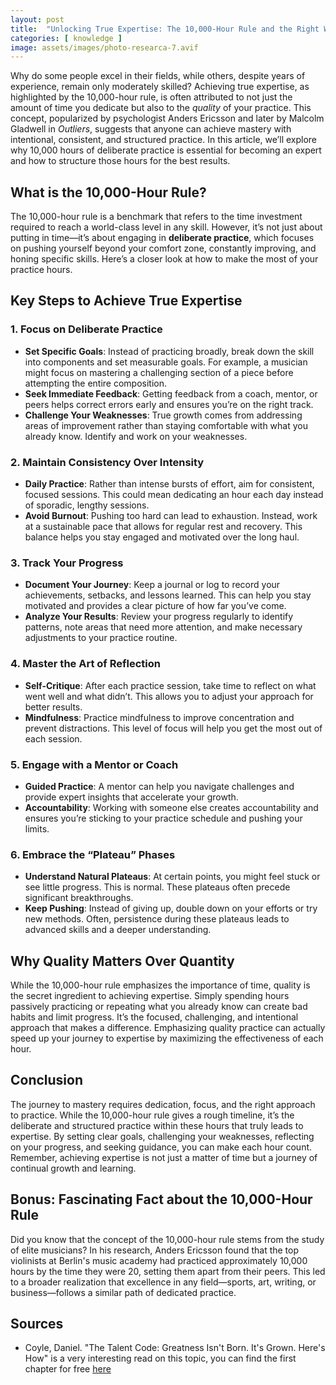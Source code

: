 ```yaml
---
layout: post
title:  "Unlocking True Expertise: The 10,000-Hour Rule and the Right Way to Practice"
categories: [ knowledge ]
image: assets/images/photo-researca-7.avif
---
```


Why do some people excel in their fields, while others, despite years of experience, remain only moderately skilled? Achieving true expertise, as highlighted by the 10,000-hour rule, is often attributed to not just the amount of time you dedicate but also to the *quality* of your practice. This concept, popularized by psychologist Anders Ericsson and later by Malcolm Gladwell in *Outliers*, suggests that anyone can achieve mastery with intentional, consistent, and structured practice. In this article, we’ll explore why 10,000 hours of deliberate practice is essential for becoming an expert and how to structure those hours for the best results.

## What is the 10,000-Hour Rule?

The 10,000-hour rule is a benchmark that refers to the time investment required to reach a world-class level in any skill. However, it’s not just about putting in time—it’s about engaging in **deliberate practice**, which focuses on pushing yourself beyond your comfort zone, constantly improving, and honing specific skills. Here’s a closer look at how to make the most of your practice hours.

## Key Steps to Achieve True Expertise

### 1. **Focus on Deliberate Practice**

   - **Set Specific Goals**: Instead of practicing broadly, break down the skill into components and set measurable goals. For example, a musician might focus on mastering a challenging section of a piece before attempting the entire composition.
   - **Seek Immediate Feedback**: Getting feedback from a coach, mentor, or peers helps correct errors early and ensures you’re on the right track.
   - **Challenge Your Weaknesses**: True growth comes from addressing areas of improvement rather than staying comfortable with what you already know. Identify and work on your weaknesses.

### 2. **Maintain Consistency Over Intensity**

   - **Daily Practice**: Rather than intense bursts of effort, aim for consistent, focused sessions. This could mean dedicating an hour each day instead of sporadic, lengthy sessions.
   - **Avoid Burnout**: Pushing too hard can lead to exhaustion. Instead, work at a sustainable pace that allows for regular rest and recovery. This balance helps you stay engaged and motivated over the long haul.

### 3. **Track Your Progress**

   - **Document Your Journey**: Keep a journal or log to record your achievements, setbacks, and lessons learned. This can help you stay motivated and provides a clear picture of how far you’ve come.
   - **Analyze Your Results**: Review your progress regularly to identify patterns, note areas that need more attention, and make necessary adjustments to your practice routine.

### 4. **Master the Art of Reflection**

   - **Self-Critique**: After each practice session, take time to reflect on what went well and what didn’t. This allows you to adjust your approach for better results.
   - **Mindfulness**: Practice mindfulness to improve concentration and prevent distractions. This level of focus will help you get the most out of each session.

### 5. **Engage with a Mentor or Coach**

   - **Guided Practice**: A mentor can help you navigate challenges and provide expert insights that accelerate your growth.
   - **Accountability**: Working with someone else creates accountability and ensures you’re sticking to your practice schedule and pushing your limits.

### 6. **Embrace the “Plateau” Phases**

   - **Understand Natural Plateaus**: At certain points, you might feel stuck or see little progress. This is normal. These plateaus often precede significant breakthroughs.
   - **Keep Pushing**: Instead of giving up, double down on your efforts or try new methods. Often, persistence during these plateaus leads to advanced skills and a deeper understanding.

## Why Quality Matters Over Quantity

While the 10,000-hour rule emphasizes the importance of time, quality is the secret ingredient to achieving expertise. Simply spending hours passively practicing or repeating what you already know can create bad habits and limit progress. It’s the focused, challenging, and intentional approach that makes a difference. Emphasizing quality practice can actually speed up your journey to expertise by maximizing the effectiveness of each hour.

## Conclusion

The journey to mastery requires dedication, focus, and the right approach to practice. While the 10,000-hour rule gives a rough timeline, it’s the deliberate and structured practice within these hours that truly leads to expertise. By setting clear goals, challenging your weaknesses, reflecting on your progress, and seeking guidance, you can make each hour count. Remember, achieving expertise is not just a matter of time but a journey of continual growth and learning.

## Bonus: Fascinating Fact about the 10,000-Hour Rule

Did you know that the concept of the 10,000-hour rule stems from the study of elite musicians? In his research, Anders Ericsson found that the top violinists at Berlin's music academy had practiced approximately 10,000 hours by the time they were 20, setting them apart from their peers. This led to a broader realization that excellence in any field—sports, art, writing, or business—follows a similar path of dedicated practice.

## Sources

- Coyle, Daniel. "The Talent Code: Greatness Isn't Born. It's Grown. Here's How" is a very interesting read on this topic, you can find the first chapter for free [here](https://danielcoyle.com/excerpt-talent-code/)
